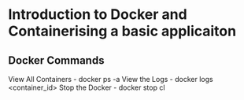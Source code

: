 # Introduction to Docker and Containerising a basic applicaiton 

## Docker Commands 

View All Containers - docker ps -a
View the Logs - docker logs <container_id>
Stop the Docker - docker stop <name>
cl